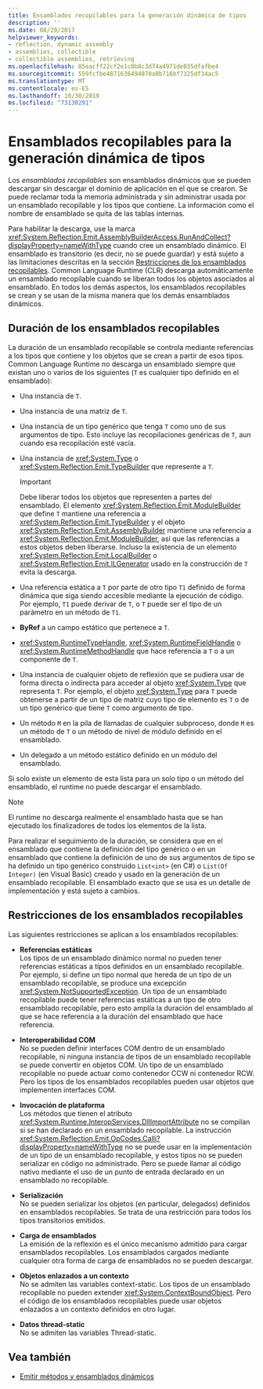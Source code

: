 ```yaml
---
title: Ensamblados recopilables para la generación dinámica de tipos
description: ''
ms.date: 08/29/2017
helpviewer_keywords:
- reflection, dynamic assembly
- assemblies, collectible
- collectible assemblies, retrieving
ms.openlocfilehash: 85eacff22cf2e1c0b8c3d74a4971de035dfafbe4
ms.sourcegitcommit: 559fcfbe4871636494870a8b716bf7325df34ac5
ms.translationtype: MT
ms.contentlocale: es-ES
ms.lasthandoff: 10/30/2019
ms.locfileid: "73130291"
---
```

# <a name="collectible-assemblies-for-dynamic-type-generation"></a>Ensamblados recopilables para la generación dinámica de tipos

Los *ensamblados recopilables* son ensamblados dinámicos que se pueden descargar sin descargar el dominio de aplicación en el que se crearon. Se puede reclamar toda la memoria administrada y sin administrar usada por un ensamblado recopilable y los tipos que contiene. La información como el nombre de ensamblado se quita de las tablas internas.

Para habilitar la descarga, use la marca <xref:System.Reflection.Emit.AssemblyBuilderAccess.RunAndCollect?displayProperty=nameWithType> cuando cree un ensamblado dinámico. El ensamblado es transitorio (es decir, no se puede guardar) y está sujeto a las limitaciones descritas en la sección [Restricciones de los ensamblados recopilables](#restrictions-on-collectible-assemblies). Common Language Runtime (CLR) descarga automáticamente un ensamblado recopilable cuando se liberan todos los objetos asociados al ensamblado. En todos los demás aspectos, los ensamblados recopilables se crean y se usan de la misma manera que los demás ensamblados dinámicos.

## <a name="lifetime-of-collectible-assemblies"></a>Duración de los ensamblados recopilables

La duración de un ensamblado recopilable se controla mediante referencias a los tipos que contiene y los objetos que se crean a partir de esos tipos. Common Language Runtime no descarga un ensamblado siempre que existan uno o varios de los siguientes (`T` es cualquier tipo definido en el ensamblado): 

- Una instancia de `T`.

- Una instancia de una matriz de `T`.
 
- Una instancia de un tipo genérico que tenga `T` como uno de sus argumentos de tipo. Esto incluye las recopilaciones genéricas de `T`, aun cuando esa recopilación esté vacía.

- Una instancia de <xref:System.Type> o <xref:System.Reflection.Emit.TypeBuilder> que represente a `T`. 

   > [!IMPORTANT]
   > Debe liberar todos los objetos que representen a partes del ensamblado. El elemento <xref:System.Reflection.Emit.ModuleBuilder> que define `T` mantiene una referencia a <xref:System.Reflection.Emit.TypeBuilder> y el objeto <xref:System.Reflection.Emit.AssemblyBuilder> mantiene una referencia a <xref:System.Reflection.Emit.ModuleBuilder>, así que las referencias a estos objetos deben liberarse. Incluso la existencia de un elemento <xref:System.Reflection.Emit.LocalBuilder> o <xref:System.Reflection.Emit.ILGenerator> usado en la construcción de `T` evita la descarga.

- Una referencia estática a `T` por parte de otro tipo `T1` definido de forma dinámica que siga siendo accesible mediante la ejecución de código. Por ejemplo, `T1` puede derivar de `T`, o `T` puede ser el tipo de un parámetro en un método de `T1`.
 
- **ByRef** a un campo estático que pertenece a `T`.

- <xref:System.RuntimeTypeHandle>, <xref:System.RuntimeFieldHandle> o <xref:System.RuntimeMethodHandle> que hace referencia a `T` o a un componente de `T`.

- Una instancia de cualquier objeto de reflexión que se pudiera usar de forma directa o indirecta para acceder al objeto <xref:System.Type> que representa `T`. Por ejemplo, el objeto <xref:System.Type> para `T` puede obtenerse a partir de un tipo de matriz cuyo tipo de elemento es `T` o de un tipo genérico que tiene `T` como argumento de tipo. 

- Un método `M` en la pila de llamadas de cualquier subproceso, donde `M` es un método de `T` o un método de nivel de módulo definido en el ensamblado.

- Un delegado a un método estático definido en un módulo del ensamblado.

Si solo existe un elemento de esta lista para un solo tipo o un método del ensamblado, el runtime no puede descargar el ensamblado.

> [!NOTE]
> El runtime no descarga realmente el ensamblado hasta que se han ejecutado los finalizadores de todos los elementos de la lista.

Para realizar el seguimiento de la duración, se considera que en el ensamblado que contiene la definición del tipo genérico o en un ensamblado que contiene la definición de uno de sus argumentos de tipo se ha definido un tipo genérico construido `List<int>` (en C#) o `List(Of Integer)` (en Visual Basic) creado y usado en la generación de un ensamblado recopilable. El ensamblado exacto que se usa es un detalle de implementación y está sujeto a cambios.
 
## <a name="restrictions-on-collectible-assemblies"></a>Restricciones de los ensamblados recopilables

Las siguientes restricciones se aplican a los ensamblados recopilables: 

- **Referencias estáticas**   
  Los tipos de un ensamblado dinámico normal no pueden tener referencias estáticas a tipos definidos en un ensamblado recopilable. Por ejemplo, si define un tipo normal que hereda de un tipo de un ensamblado recopilable, se produce una excepción <xref:System.NotSupportedException>. Un tipo de un ensamblado recopilable puede tener referencias estáticas a un tipo de otro ensamblado recopilable, pero esto amplía la duración del ensamblado al que se hace referencia a la duración del ensamblado que hace referencia.

- **Interoperabilidad COM**   
   No se pueden definir interfaces COM dentro de un ensamblado recopilable, ni ninguna instancia de tipos de un ensamblado recopilable se puede convertir en objetos COM. Un tipo de un ensamblado recopilable no puede actuar como contenedor CCW ni contenedor RCW. Pero los tipos de los ensamblados recopilables pueden usar objetos que implementen interfaces COM.

- **Invocación de plataforma**   
   Los métodos que tienen el atributo <xref:System.Runtime.InteropServices.DllImportAttribute> no se compilan si se han declarado en un ensamblado recopilable. La instrucción <xref:System.Reflection.Emit.OpCodes.Calli?displayProperty=nameWithType> no se puede usar en la implementación de un tipo de un ensamblado recopilable, y estos tipos no se pueden serializar en código no administrado. Pero se puede llamar al código nativo mediante el uso de un punto de entrada declarado en un ensamblado no recopilable.
 
- **Serialización**   
   No se pueden serializar los objetos (en particular, delegados) definidos en ensamblados recopilables. Se trata de una restricción para todos los tipos transitorios emitidos.

- **Carga de ensamblados**   
   La emisión de la reflexión es el único mecanismo admitido para cargar ensamblados recopilables. Los ensamblados cargados mediante cualquier otra forma de carga de ensamblados no se pueden descargar.
 
- **Objetos enlazados a un contexto**    
   No se admiten las variables context-static. Los tipos de un ensamblado recopilable no pueden extender <xref:System.ContextBoundObject>. Pero el código de los ensamblados recopilables puede usar objetos enlazados a un contexto definidos en otro lugar.

- **Datos thread-static**       
   No se admiten las variables Thread-static.

## <a name="see-also"></a>Vea también

- [Emitir métodos y ensamblados dinámicos](emitting-dynamic-methods-and-assemblies.md)

